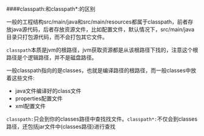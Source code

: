 ####classpath:和classpath*:的区别

一般的工程结构src/main/java和src/main/resources都属于classpath，前者存放java源代码，后者存放资源文件，比如配置文件，默认情况下，src/main/java目录只打包源代码，而不会打包其它文件。

`classpath`本质是jvm的根路径，jvm获取资源都是从该根路径下找的，注意这个根路径是个逻辑路径，并不是磁盘路径。

一般classpath指向的是classes，也就是编译路径的根路径，而一般classes中放着这些文件:

* java文件编译好的class文件
* properties配置文件
* xml配置文件


`classpath:`只会到你的classes路径中查找找文件。`classpath*:`不仅会到classes路径，还包括jar文件中(classes路径)进行查找